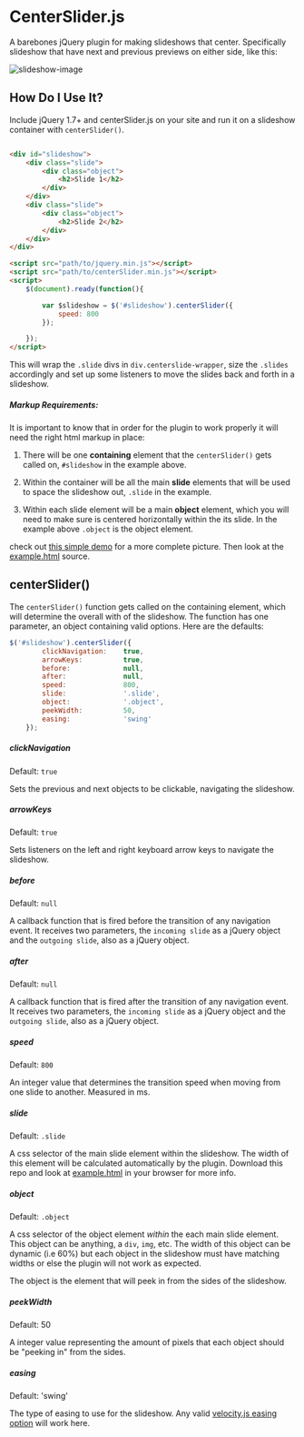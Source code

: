 # CenterSlider.js
A barebones jQuery plugin for making slideshows that center. Specifically slideshow that have next and previous previews on either side, like this:

![slideshow-image](https://cloud.githubusercontent.com/assets/6475336/10522133/655e19aa-7328-11e5-9277-4e51e6d0e96b.png)

## How Do I Use It?
Include jQuery 1.7+ and centerSlider.js on your site and run it on a slideshow container with `centerSlider()`.

```html

<div id="slideshow">
    <div class="slide">
        <div class="object">
            <h2>Slide 1</h2>
        </div>
    </div>
    <div class="slide">
        <div class="object">
            <h2>Slide 2</h2>
        </div>
    </div>
</div>

<script src="path/to/jquery.min.js"></script>
<script src="path/to/centerSlider.min.js"></script>
<script>
    $(document).ready(function(){

        var $slideshow = $('#slideshow').centerSlider({
            speed: 800
        });

    });
</script>
```

This will wrap the `.slide` divs in `div.centerslide-wrapper`, size the `.slides` accordingly and set up some listeners to move the slides back and forth in a slideshow.

##### Markup Requirements:

It is important to know that in order for the plugin to work properly it will need the right html markup in place: 

1. There will be one __containing__ element that the `centerSlider()` gets called on, `#slideshow` in the example above. 

1. Within the container will be all the main __slide__ elements that will be used to space the slideshow out, `.slide` in the example. 

1. Within each slide element will be a main __object__ element, which you will need to make sure is centered horizontally within the its slide. In the example above `.object` is the object element.

check out [this simple demo](http://labs.funkhausdesign.com/examples/centerSlider-js/) for a more complete picture. Then look at the [example.html](/example.html) source.


## centerSlider()

The `centerSlider()` function gets called on the containing element, which will determine the overall with of the slideshow. The function has one parameter, an object containing valid options. Here are the defaults:

```js
$('#slideshow').centerSlider({
        clickNavigation:    true,
        arrowKeys:          true,
        before:             null,
        after:              null,
        speed:              800,
        slide:              '.slide',
        object:             '.object',
        peekWidth:          50,
        easing:             'swing'
    });
```

##### clickNavigation

Default: `true`

Sets the previous and next objects to be clickable, navigating the slideshow. 

##### arrowKeys

Default: `true`

Sets listeners on the left and right keyboard arrow keys to navigate the slideshow.

##### before

Default: `null`

A callback function that is fired before the transition of any navigation event. It receives two parameters, the `incoming slide` as a jQuery object and the `outgoing slide`, also as a jQuery object.

##### after

Default: `null`

A callback function that is fired after the transition of any navigation event. It receives two parameters, the `incoming slide` as a jQuery object and the `outgoing slide`, also as a jQuery object.

##### speed

Default: `800`

An integer value that determines the transition speed when moving from one slide to another. Measured in ms.

##### slide

Default: `.slide`

A css selector of the main slide element within the slideshow. The width of this element will be calculated automatically by the plugin. Download this repo and look at [example.html](/example.html) in your browser for more info.

##### object

Default: `.object`

A css selector of the object element _within_ the each main slide element. This object can be anything, a `div`, `img`, etc. The width of this object can be dynamic (i.e 60%) but each object in the slideshow must have matching widths or else the plugin will not work as expected.

The object is the element that will peek in from the sides of the slideshow.

##### peekWidth

Default: 50

A integer value representing the amount of pixels that each object should be "peeking in" from the sides.

##### easing

Default: 'swing'

The type of easing to use for the slideshow. Any valid [velocity.js easing option](http://julian.com/research/velocity/#easing) will work here.
